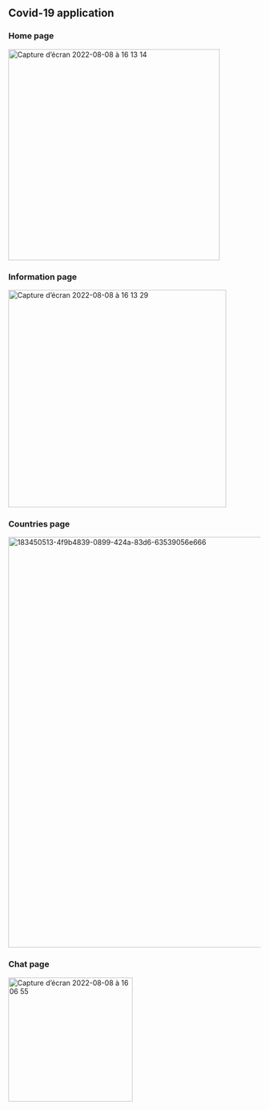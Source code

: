 ## Covid-19 application
### Home page 
<img width="422" alt="Capture d’écran 2022-08-08 à 16 13 14" src="https://user-images.githubusercontent.com/67557339/183451920-83208e3b-6d96-44c1-b02d-37a30666feba.png">

### Information page
<img width="435" alt="Capture d’écran 2022-08-08 à 16 13 29" src="https://user-images.githubusercontent.com/67557339/183451937-7fb59cd0-d4d2-4d96-a901-447fd101b110.png">

### Countries page
<img width="821" alt="183450513-4f9b4839-0899-424a-83d6-63539056e666" src="https://user-images.githubusercontent.com/67557339/183452511-6f55d1f6-427c-4180-bea7-103b35d08375.png">

### Chat page
<img width="248" alt="Capture d’écran 2022-08-08 à 16 06 55" src="https://user-images.githubusercontent.com/67557339/183453220-f93d3b7e-a9bb-403c-b712-be85be337dc1.png">

